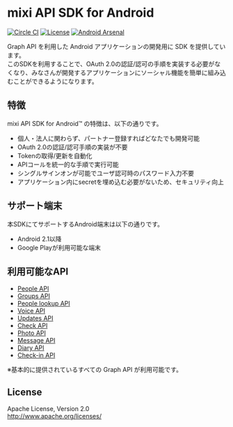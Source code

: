 mixi API SDK for Android
========================
[![Circle CI](https://circleci.com/gh/mixi-inc/mixi-API-SDK-for-Android.svg?style=svg)](https://circleci.com/gh/mixi-inc/mixi-API-SDK-for-Android)
[![License](http://img.shields.io/badge/license-Apache%202.0-blue.svg)](http://www.apache.org/licenses/LICENSE-2.0)
[![Android Arsenal](https://img.shields.io/badge/Android%20Arsenal-Android%20Device%20Compatibility%20Package-brightgreen.svg?style=flat)](http://android-arsenal.com/details/1/1370)

Graph API を利用した Android アプリケーションの開発用に SDK を提供しています。  
このSDKを利用することで、OAuth 2.0の認証/認可の手順を実装する必要がなくなり、みなさんが開発するアプリケーションにソーシャル機能を簡単に組み込むことができるようになります。

特徴
----
mixi API SDK for Android™ の特徴は、以下の通りです。
 - 個人・法人に関わらず、パートナー登録すればどなたでも開発可能
 - OAuth 2.0の認証/認可手順の実装が不要
 - Tokenの取得/更新を自動化
 - APIコールを統一的な手順で実行可能
 - シングルサインオンが可能でユーザ認可時のパスワード入力不要
 - アプリケーション内にsecretを埋め込む必要がないため、セキュリティ向上

サポート端末
------------
本SDKにてサポートするAndroid端末は以下の通りです。
 - Android 2.1以降
 - Google Playが利用可能な端末

利用可能なAPI
-------------
 - [People API][1]
 - [Groups API][2]
 - [People lookup API][3]
 - [Voice API][4]
 - [Updates API][5]
 - [Check API][6]
 - [Photo API][7]
 - [Message API][8]
 - [Diary API][9]
 - [Check-in API][10]

※基本的に提供されているすべての Graph API が利用可能です。

License
-------
Apache License, Version 2.0  
http://www.apache.org/licenses/


[1]:http://developer.mixi.co.jp/connect/mixi_graph_api/mixi_io_spec_top/people-api/
[2]:http://developer.mixi.co.jp/connect/mixi_graph_api/mixi_io_spec_top/groups-api/
[3]:http://developer.mixi.co.jp/connect/mixi_graph_api/mixi_io_spec_top/people-lookup-api/
[4]:http://developer.mixi.co.jp/connect/mixi_graph_api/mixi_io_spec_top/voice-api/
[5]:http://developer.mixi.co.jp/connect/mixi_graph_api/mixi_io_spec_top/updates-api/
[6]:http://developer.mixi.co.jp/connect/mixi_graph_api/mixi_io_spec_top/check-api/
[7]:http://developer.mixi.co.jp/connect/mixi_graph_api/mixi_io_spec_top/photo-api/
[8]:http://developer.mixi.co.jp/connect/mixi_graph_api/mixi_io_spec_top/message-api/
[9]:http://developer.mixi.co.jp/connect/mixi_graph_api/mixi_io_spec_top/diary-api/
[10]:http://developer.mixi.co.jp/connect/mixi_graph_api/mixi_io_spec_top/check-in-api/


